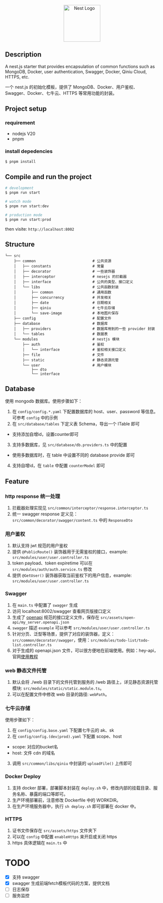 <p align="center">
  <a href="http://nestjs.com/" target="blank"><img src="https://nestjs.com/img/logo-small.svg" width="120" alt="Nest Logo" /></a>
</p>

## Description

A nest.js starter that provides encapsulation of common functions such as MongoDB, Docker, user authentication, Swagger, Docker, Qiniu Cloud, HTTPS, etc.

一个 nest.js 的初始化模板，提供了 MongoDB、Docker、用户鉴权、Swagger、Docker、七牛云、HTTPS 等常用功能的封装。

## Project setup

### requirement

- nodejs V20
- pnpm

### install depedencies

```bash
$ pnpm install
```

## Compile and run the project

```bash
# development
$ pnpm run start

# watch mode
$ pnpm run start:dev

# production mode
$ pnpm run start:prod
```

then visite: `http://localhost:8002`

## Structure

```
└── src
    ├── common                          # 公共资源
    │   ├── constants                   # 常量
    │   ├── decorator                   # 一些装饰器
    │   ├── interceptor                 # nesejs 的拦截器
    │   ├── interface                   # 公共的类型、接口定义
    │   └── libs                        # 公共函数封装
    │       ├── common                  # 通用函数
    │       ├── concurrency             # 并发相关
    │       ├── date                    # 日期相关
    │       ├── qiniu                   # 七牛云存储
    │       └── save-image              # 本地图片保存
    ├── config                          # 配置文件
    ├── database                        # 数据库
    │   ├── providers                   # 数据库用到的一些 provider 封装
    │   └── tables                      # 数据表
    └── modules                         # nestjs 模块
        ├── auth                        # 鉴权
        │   └── interface               # 鉴权相关接口定义
        ├── file                        # 文件
        ├── static                      # 静态资源托管
        └── user                        # 用户模块
            ├── dto
            └── interface
```

## Database

使用 mongodb 数据库。使用步骤如下：
1. 在 `config/config.*.yaml` 下配置数据库的 host、user、password 等信息。可参考 `config` 中的示例
2. 在 `src/database/tables` 下定义表 Schema，导出一个 ITable 即可
  - 支持添加自增id，设置counter即可
3. 支持多数据库，见 `src/database/db.providers.ts` 中的配置
  - 使用多数据库时，在 table 中设置不同的 database provide 即可
4. 支持自增id，在 `table` 中配置 `counterModel` 即可

## Feature

### http response 统一处理

1. 拦截器处理实现见 `src/common/interceptor/response.interceptor.ts`
2. 统一 swagger response 定义见：`src/common/decorator/swagger/content.ts` 中的 `ResponseDto`

### 用户鉴权

1. 默认支持 jwt 规范的用户鉴权
2. 提供 `@PublicRoute()` 装饰器用于无需鉴权的接口，example: `src/modules/user/user.controller.ts`
3. token payload、token expiretime 可以在 `src/modules/auth/auth.service.ts` 修改
4. 提供 `@GetUser()` 装饰器获取当前鉴权下的用户信息，example: `src/modules/user/user.controller.ts`

### Swagger

1. 在 `main.ts` 中配置了 `swagger` 生成
2. 访问 localhost:8002/swagger 查看网页版接口定义
3. 生成了 [openapi](https://swagger.io/specification/) 规范的接口定义文件，保存在 `src/assets/open-api/my_server.openapi.json`
4. `swagger` 描述 `example` 可以参考 `src/modules/user/user.controller.ts`
5. 针对分页、泛型等场景，提供了对应的装饰器，定义：`src/common/decorator/swagger`，使用：`src/modules/todo-list/todo-list.controller.ts`
6. 对于生成的 openapi.json 文件，可以很方便地在前端使用。例如：hey-api，官网[使用教程](https://heyapi.dev/openapi-ts/get-started)

### web 静态文件托管

1. 默认会将 ./web 目录下的文件托管到服务的 /web 路径上，详见静态资源托管模块: `src/modules/static/static.module.ts`。
2. 可以在配置文件中修改 web 目录的路径: `webPath`。

### 七牛云存储

使用步骤如下：
1. 在 `config/config.base.yaml` 下配置七牛云的 ak、sk
2. 在 `config/config.(dev|prod).yaml` 下配置 scope、host
  - scope: 对应的bucket名
  - host: 文件 cdn 的域名
3. 调用 `src/common/libs/qiniu` 中封装的 `uploadFile()` 上传即可

### Docker Deploy

1. 支持 docker 部署，部署脚本封装在 `deploy.sh` 中，修改内部的挂载目录、服务名称、暴露的端口等即可。
2. 生产环境部署前，注意修改 Dockerfile 中的 WORKDIR。
3. 在生产环境服务器中，执行 `sh deploy.sh` 即可部署在 docker 中。

### HTTPS

1. 证书文件保存在 `src/assets/https` 文件夹下
2. 可以在 `config` 中配置 `enableHttps` 来开启或关闭 https
3. https 具体逻辑在 `main.ts` 中

# TODO

- [x] 支持 swagger
- [x] swagger 生成前端fetch模板代码的方案，提供文档
- [ ] 日志保存
- [ ] 服务监控
